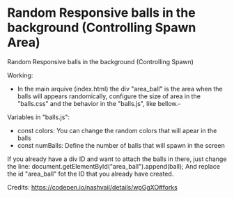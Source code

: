 # Random Responsive balls in the background (Controlling Spawn Area)
Random Responsive balls in the background (Controlling Spawn)

Working:
- In the main arquive (index.html) the div "area_ball" is the area when the balls will appears randomically, configure the size of area in the "balls.css" and the behavior in the "balls.js", like bellow.-

Variables in "balls.js":
- const colors: You can change the random colors that will apear in the balls
- const numBalls: Define the number of balls that will spawn in the screen

If you already have a div ID and want to attach the balls in there, just change the line:
document.getElementById("area_ball").append(ball);
And replace the id "area_ball" fot the ID that you already have created.

Credits: https://codepen.io/nashvail/details/wpGgXO#forks
